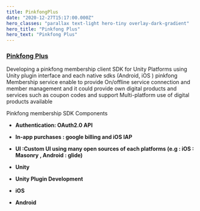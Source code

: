 ```yaml
---
title: PinkfongPlus
date: "2020-12-27T15:17:00.000Z"
hero_classes: "parallax text-light hero-tiny overlay-dark-gradient"
hero_title: "Pinkfong Plus"
hero_text: "Pinkfong Plus"
---
```


### [Pinkfong Plus](https://www.pinkfong.com/pinkfong-plus/en/)

  Developing a pinkfong membership client SDK for Unity Platforms using Unity plugin interface and each native sdks (Android, iOS )
pinkfong Membership service enable to provide On/offline service connection and member management and it could provide own digital products and services such as coupon codes and support Multi-platform use of digital products available

Pinkfong membership SDK Components

- **Authentication: OAuth2.0 API**
- **In-app purchases : google billing and iOS IAP**
- **UI :Custom UI using many open sources of each platforms (e.g : iOS : Masonry , Android : glide)**
  
- **Unity**
- **Unity Plugin Development**
- **iOS**
- **Android**
  



